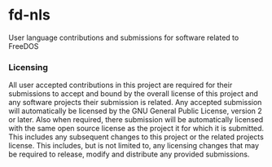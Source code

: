 # fd-nls
User language contributions and submissions for software related to FreeDOS

### Licensing

All user accepted contributions in this project are required for their
submissions to accept and bound by the overall license of this project and
any software projects their submission is related. Any accepted submission will
automatically be licensed by the GNU General Public License, version 2 or later.
Also when required, there submission will be automatically licensed with the
same open source license as the project it for which it is submitted. This
includes any subsequent changes to this project or the related projects license.
This includes, but is not limited to, any licensing changes that may be required
to release, modify and distribute any provided submissions.

